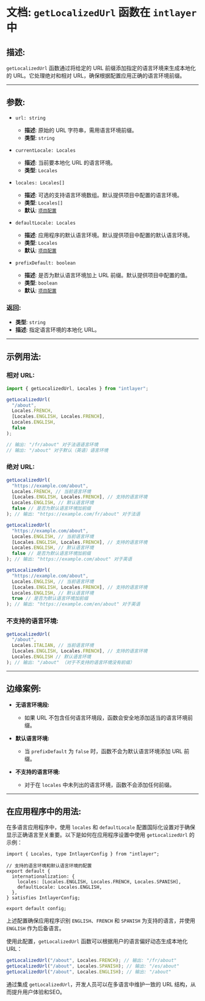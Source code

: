 # 文档: `getLocalizedUrl` 函数在 `intlayer` 中

## 描述:

`getLocalizedUrl` 函数通过将给定的 URL 前缀添加指定的语言环境来生成本地化的 URL。它处理绝对和相对 URL，确保根据配置应用正确的语言环境前缀。

---

## 参数:

- `url: string`

  - **描述**: 原始的 URL 字符串，需用语言环境前缀。
  - **类型**: `string`

- `currentLocale: Locales`

  - **描述**: 当前要本地化 URL 的语言环境。
  - **类型**: `Locales`

- `locales: Locales[]`

  - **描述**: 可选的支持语言环境数组。默认提供项目中配置的语言环境。
  - **类型**: `Locales[]`
  - **默认**: [`项目配置`](https://github.com/aymericzip/intlayer/blob/main/docs/zh/configuration.md#middleware)

- `defaultLocale: Locales`

  - **描述**: 应用程序的默认语言环境。默认提供项目中配置的默认语言环境。
  - **类型**: `Locales`
  - **默认**: [`项目配置`](https://github.com/aymericzip/intlayer/blob/main/docs/zh/configuration.md#middleware)

- `prefixDefault: boolean`
  - **描述**: 是否为默认语言环境加上 URL 前缀。默认提供项目中配置的值。
  - **类型**: `boolean`
  - **默认**: [`项目配置`](https://github.com/aymericzip/intlayer/blob/main/docs/zh/configuration.md#middleware)

### 返回:

- **类型**: `string`
- **描述**: 指定语言环境的本地化 URL。

---

## 示例用法:

### 相对 URL:

```typescript
import { getLocalizedUrl, Locales } from "intlayer";

getLocalizedUrl(
  "/about",
  Locales.FRENCH,
  [Locales.ENGLISH, Locales.FRENCH],
  Locales.ENGLISH,
  false
);

// 输出: "/fr/about" 对于法语语言环境
// 输出: "/about" 对于默认（英语）语言环境
```

### 绝对 URL:

```typescript
getLocalizedUrl(
  "https://example.com/about",
  Locales.FRENCH, // 当前语言环境
  [Locales.ENGLISH, Locales.FRENCH], // 支持的语言环境
  Locales.ENGLISH, // 默认语言环境
  false // 是否为默认语言环境加前缀
); // 输出: "https://example.com/fr/about" 对于法语

getLocalizedUrl(
  "https://example.com/about",
  Locales.ENGLISH, // 当前语言环境
  [Locales.ENGLISH, Locales.FRENCH], // 支持的语言环境
  Locales.ENGLISH, // 默认语言环境
  false // 是否为默认语言环境加前缀
); // 输出: "https://example.com/about" 对于英语

getLocalizedUrl(
  "https://example.com/about",
  Locales.ENGLISH, // 当前语言环境
  [Locales.ENGLISH, Locales.FRENCH], // 支持的语言环境
  Locales.ENGLISH, // 默认语言环境
  true // 是否为默认语言环境加前缀
); // 输出: "https://example.com/en/about" 对于英语
```

### 不支持的语言环境:

```typescript
getLocalizedUrl(
  "/about",
  Locales.ITALIAN, // 当前语言环境
  [Locales.ENGLISH, Locales.FRENCH], // 支持的语言环境
  Locales.ENGLISH // 默认语言环境
); // 输出: "/about" （对于不支持的语言环境没有前缀）
```

---

## 边缘案例:

- **无语言环境段:**

  - 如果 URL 不包含任何语言环境段，函数会安全地添加适当的语言环境前缀。

- **默认语言环境:**

  - 当 `prefixDefault` 为 `false` 时，函数不会为默认语言环境添加 URL 前缀。

- **不支持的语言环境:**
  - 对于在 `locales` 中未列出的语言环境，函数不会添加任何前缀。

---

## 在应用程序中的用法:

在多语言应用程序中，使用 `locales` 和 `defaultLocale` 配置国际化设置对于确保显示正确语言至关重要。以下是如何在应用程序设置中使用 `getLocalizedUrl` 的示例：

```tsx
import { Locales, type IntlayerConfig } from "intlayer";

// 支持的语言环境和默认语言环境的配置
export default {
  internationalization: {
    locales: [Locales.ENGLISH, Locales.FRENCH, Locales.SPANISH],
    defaultLocale: Locales.ENGLISH,
  },
} satisfies IntlayerConfig;

export default config;
```

上述配置确保应用程序识别 `ENGLISH`、`FRENCH` 和 `SPANISH` 为支持的语言，并使用 `ENGLISH` 作为后备语言。

使用此配置，`getLocalizedUrl` 函数可以根据用户的语言偏好动态生成本地化 URL：

```typescript
getLocalizedUrl("/about", Locales.FRENCH); // 输出: "/fr/about"
getLocalizedUrl("/about", Locales.SPANISH); // 输出: "/es/about"
getLocalizedUrl("/about", Locales.ENGLISH); // 输出: "/about"
```

通过集成 `getLocalizedUrl`，开发人员可以在多语言中维护一致的 URL 结构，从而提升用户体验和SEO。
